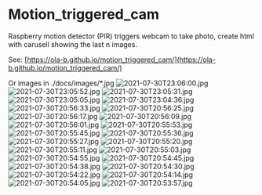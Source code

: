 # Motion_triggered_cam
Raspberry motion detector (PIR) triggers webcam to take photo, create html with carusell showing the last n images.

See: [https://ola-b.github.io/motion_triggered_cam/](https://ola-b.github.io/motion_triggered_cam/)


Or images in ./docs/images/*.jpg
![2021-07-30T23:06:00.jpg](https://github.com/Ola-B/motion_triggered_cam/blob/main/docs/images/2021-07-30T23:06:00.jpg "2021-07-30T23:06:00.jpg")
![2021-07-30T23:05:52.jpg](https://github.com/Ola-B/motion_triggered_cam/blob/main/docs/images/2021-07-30T23:05:52.jpg "2021-07-30T23:05:52.jpg")
![2021-07-30T23:05:31.jpg](https://github.com/Ola-B/motion_triggered_cam/blob/main/docs/images/2021-07-30T23:05:31.jpg "2021-07-30T23:05:31.jpg")
![2021-07-30T23:05:05.jpg](https://github.com/Ola-B/motion_triggered_cam/blob/main/docs/images/2021-07-30T23:05:05.jpg "2021-07-30T23:05:05.jpg")
![2021-07-30T23:04:36.jpg](https://github.com/Ola-B/motion_triggered_cam/blob/main/docs/images/2021-07-30T23:04:36.jpg "2021-07-30T23:04:36.jpg")
![2021-07-30T20:56:33.jpg](https://github.com/Ola-B/motion_triggered_cam/blob/main/docs/images/2021-07-30T20:56:33.jpg "2021-07-30T20:56:33.jpg")
![2021-07-30T20:56:25.jpg](https://github.com/Ola-B/motion_triggered_cam/blob/main/docs/images/2021-07-30T20:56:25.jpg "2021-07-30T20:56:25.jpg")
![2021-07-30T20:56:17.jpg](https://github.com/Ola-B/motion_triggered_cam/blob/main/docs/images/2021-07-30T20:56:17.jpg "2021-07-30T20:56:17.jpg")
![2021-07-30T20:56:09.jpg](https://github.com/Ola-B/motion_triggered_cam/blob/main/docs/images/2021-07-30T20:56:09.jpg "2021-07-30T20:56:09.jpg")
![2021-07-30T20:56:01.jpg](https://github.com/Ola-B/motion_triggered_cam/blob/main/docs/images/2021-07-30T20:56:01.jpg "2021-07-30T20:56:01.jpg")
![2021-07-30T20:55:53.jpg](https://github.com/Ola-B/motion_triggered_cam/blob/main/docs/images/2021-07-30T20:55:53.jpg "2021-07-30T20:55:53.jpg")
![2021-07-30T20:55:45.jpg](https://github.com/Ola-B/motion_triggered_cam/blob/main/docs/images/2021-07-30T20:55:45.jpg "2021-07-30T20:55:45.jpg")
![2021-07-30T20:55:36.jpg](https://github.com/Ola-B/motion_triggered_cam/blob/main/docs/images/2021-07-30T20:55:36.jpg "2021-07-30T20:55:36.jpg")
![2021-07-30T20:55:27.jpg](https://github.com/Ola-B/motion_triggered_cam/blob/main/docs/images/2021-07-30T20:55:27.jpg "2021-07-30T20:55:27.jpg")
![2021-07-30T20:55:20.jpg](https://github.com/Ola-B/motion_triggered_cam/blob/main/docs/images/2021-07-30T20:55:20.jpg "2021-07-30T20:55:20.jpg")
![2021-07-30T20:55:11.jpg](https://github.com/Ola-B/motion_triggered_cam/blob/main/docs/images/2021-07-30T20:55:11.jpg "2021-07-30T20:55:11.jpg")
![2021-07-30T20:55:03.jpg](https://github.com/Ola-B/motion_triggered_cam/blob/main/docs/images/2021-07-30T20:55:03.jpg "2021-07-30T20:55:03.jpg")
![2021-07-30T20:54:55.jpg](https://github.com/Ola-B/motion_triggered_cam/blob/main/docs/images/2021-07-30T20:54:55.jpg "2021-07-30T20:54:55.jpg")
![2021-07-30T20:54:45.jpg](https://github.com/Ola-B/motion_triggered_cam/blob/main/docs/images/2021-07-30T20:54:45.jpg "2021-07-30T20:54:45.jpg")
![2021-07-30T20:54:38.jpg](https://github.com/Ola-B/motion_triggered_cam/blob/main/docs/images/2021-07-30T20:54:38.jpg "2021-07-30T20:54:38.jpg")
![2021-07-30T20:54:30.jpg](https://github.com/Ola-B/motion_triggered_cam/blob/main/docs/images/2021-07-30T20:54:30.jpg "2021-07-30T20:54:30.jpg")
![2021-07-30T20:54:22.jpg](https://github.com/Ola-B/motion_triggered_cam/blob/main/docs/images/2021-07-30T20:54:22.jpg "2021-07-30T20:54:22.jpg")
![2021-07-30T20:54:14.jpg](https://github.com/Ola-B/motion_triggered_cam/blob/main/docs/images/2021-07-30T20:54:14.jpg "2021-07-30T20:54:14.jpg")
![2021-07-30T20:54:05.jpg](https://github.com/Ola-B/motion_triggered_cam/blob/main/docs/images/2021-07-30T20:54:05.jpg "2021-07-30T20:54:05.jpg")
![2021-07-30T20:53:57.jpg](https://github.com/Ola-B/motion_triggered_cam/blob/main/docs/images/2021-07-30T20:53:57.jpg "2021-07-30T20:53:57.jpg")

